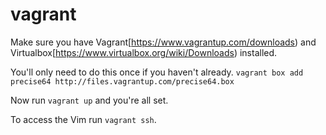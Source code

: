 vagrant
====

Make sure you have Vagrant[https://www.vagrantup.com/downloads) and Virtualbox[https://www.virtualbox.org/wiki/Downloads) installed.

You'll only need to do this once if you haven't already.
`vagrant box add precise64 http://files.vagrantup.com/precise64.box`

Now run `vagrant up` and you're all set.

To access the Vim run `vagrant ssh`.
